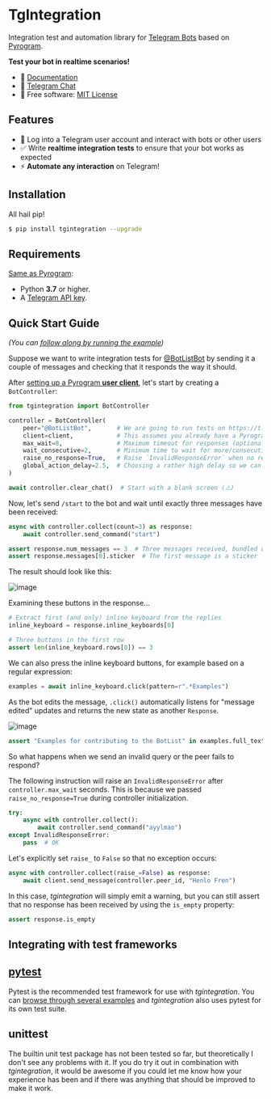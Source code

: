 TgIntegration
=============

Integration test and automation library for [Telegram Bots](https://core.telegram.org/bots)
based on [Pyrogram](https://github.com/pyrogram/pyrogram).

**Test your bot in realtime scenarios!**

- 📖 [Documentation](https://josxa.github.io/tgintegration/)
- 👥 [Telegram Chat](https://t.me/TgIntegration)
- 📄 Free software: [MIT License](https://tldrlegal.com/license/mit-license)


Features
--------

- 👤 Log into a Telegram user account and interact with bots or other users
- ✅ Write **realtime integration tests** to ensure that your bot works as expected
- ⚡️ **Automate any interaction** on Telegram!


Installation
------------

All hail pip!

``` sh
$ pip install tgintegration --upgrade
```


Requirements
------------

[Same as Pyrogram](https://github.com/pyrogram/pyrogram#requirements):

- Python **3.7** or higher.
- A [Telegram API key](https://docs.pyrogram.ml/start/ProjectSetup#api-keys).


Quick Start Guide
-----------------

_(You can [follow along by running the example](https://github.com/JosXa/tgintegration/blob/master/examples/readme_example/readmeexample.py))_

Suppose we want to write integration tests for [@BotListBot](https://t.me/BotListBot) by sending it a couple of
messages and checking that it responds the way it should.

After [setting up a Pyrogram **user client**](https://docs.pyrogram.org/intro/setup),
let's start by creating a `BotController`:

``` python
from tgintegration import BotController

controller = BotController(
    peer="@BotListBot",       # We are going to run tests on https://t.me/BotListBot 🤖
    client=client,            # This assumes you already have a Pyrogram user client available
    max_wait=8,               # Maximum timeout for responses (optional)
    wait_consecutive=2,       # Minimum time to wait for more/consecutive messages (optional)
    raise_no_response=True,   # Raise `InvalidResponseError` when no response received (defaults to True)
    global_action_delay=2.5,  # Choosing a rather high delay so we can follow along in realtime (optional)
)

await controller.clear_chat()  # Start with a blank screen (⚠️)
```

Now, let's send `/start` to the bot and wait until exactly three messages have been received:

``` python
async with controller.collect(count=3) as response:
    await controller.send_command("start")

assert response.num_messages == 3  # Three messages received, bundled under a `Response` object
assert response.messages[0].sticker  # The first message is a sticker
```

The result should look like this:

![image](https://github.com/JosXa/tgintegration/blob/master/docs/images/start_botlistbot.png%0A%20:alt:%20Sending%20/start%20to%20@BotListBot)

Examining these buttons in the response...

``` python
# Extract first (and only) inline keyboard from the replies
inline_keyboard = response.inline_keyboards[0]

# Three buttons in the first row
assert len(inline_keyboard.rows[0]) == 3
```

We can also press the inline keyboard buttons, for example based on a regular expression:

``` python
examples = await inline_keyboard.click(pattern=r".*Examples")
```

As the bot edits the message, `.click()` automatically listens for "message edited" updates and returns
the new state as another `Response`.

![image](https://github.com/JosXa/tgintegration/blob/master/docs/images/examples_botlistbot.png%0A%20:alt:%20Get%20Examples%20from%20@BotListBot)

``` python
assert "Examples for contributing to the BotList" in examples.full_text
```

So what happens when we send an invalid query or the peer fails to respond?

The following instruction will raise an `InvalidResponseError` after `controller.max_wait` seconds.
This is because we passed `raise_no_response=True` during controller initialization.

``` python
try:
    async with controller.collect():
        await controller.send_command("ayylmao")
except InvalidResponseError:
    pass  # OK
```

Let's explicitly set `raise_` to `False` so that no exception occurs:

``` python
async with controller.collect(raise_=False) as response:
    await client.send_message(controller.peer_id, "Henlo Fren")
```

In this case, _tgintegration_ will simply emit a warning, but you can still assert
that no response has been received by using the `is_empty` property:

``` python
assert response.is_empty
```


Integrating with test frameworks
--------------------------------

## [pytest](https://docs.pytest.org/en/stable/index.html)

Pytest is the recommended test framework for use with _tgintegration_. You can
[browse through several examples](https://github.com/JosXa/tgintegration/tree/master/examples/pytest)
and _tgintegration_ also uses pytest for its own test suite.

## unittest

The builtin unit test package has not been tested so far, but theoretically I don't see any problems with it.
If you do try it out in combination with _tgintegration_, it would be awesome if you could let me know how your
experience has been and if there was anything that should be improved to make it work.
